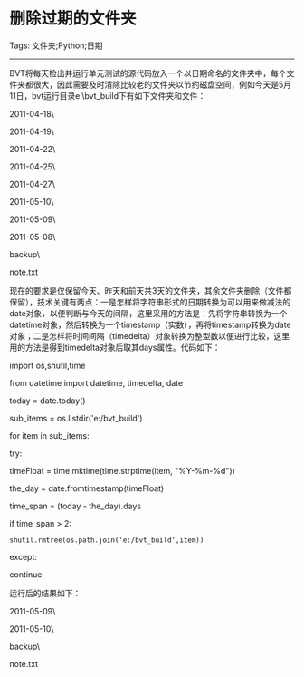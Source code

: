# 删除过期的文件夹
Tags: 文件夹;Python;日期

------

BVT将每天检出并运行单元测试的源代码放入一个以日期命名的文件夹中，每个文件夹都很大，因此需要及时清除比较老的文件夹以节约磁盘空间，例如今天是5月11日，bvt运行目录e:\bvt_build下有如下文件夹和文件：

 2011-04-18\ 

 2011-04-19\ 

 2011-04-22\ 

 2011-04-25\ 

 2011-04-27\ 

 2011-05-10\ 

 2011-05-09\ 

  2011-05-08\  

 backup\ 

 note.txt 

现在的要求是仅保留今天、昨天和前天共3天的文件夹，其余文件夹删除（文件都保留），技术关键有两点：一是怎样将字符串形式的日期转换为可以用来做减法的date对象，以便判断与今天的间隔，这里采用的方法是：先将字符串转换为一个datetime对象，然后转换为一个timestamp（实数），再将timestamp转换为date对象；二是怎样将时间间隔（timedelta）对象转换为整型数以便进行比较，这里用的方法是得到timedelta对象后取其days属性。代码如下：

 import os,shutil,time 

 from datetime import datetime, timedelta, date 

 today = date.today() 

 sub_items = os.listdir('e:/bvt_build') 

 for item in sub_items: 

  try: 

   timeFloat = time.mktime(time.strptime(item, "%Y-%m-%d")) 

   the_day = date.fromtimestamp(timeFloat) 

   time_span = (today - the_day).days 

   if time_span > 2: 

    shutil.rmtree(os.path.join('e:/bvt_build',item)) 

  except: 

   continue 

 

运行后的结果如下：

 2011-05-09\ 

 2011-05-10\ 

 backup\ 

 note.txt